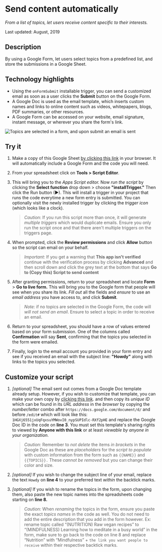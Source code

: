 # Send content automatically

*From a list of topics, let users receive content specific to their interests.*

Last updated: August, 2019

## Description

By using a Google Form, let users select topics from a predefined list,
and store the submissions in a Google Sheet.

## Technology highlights

- Using the `onFormSubmit` installable trigger, you can send a customized email
as soon as a user clicks the **Submit** button on the Google Form.
- A Google Doc is used as the email template, which inserts custom names and
links to online content such as videos, whitepapers, blogs, PDF summaries,
or other resources.
- A Google Form can be accessed on your website, email signature,
instant message, or wherever you share the form's link.

![Topics are selected in a form, and upon submit an email is sent](https://github.com/gsuitedevs/solutions/raw/master/content-signup/assets/content-signup.gif)

## Try it

1. Make a copy of this Google Sheet
   [by clicking this link](https://docs.google.com/spreadsheets/d/14V2cLGRXB_iaiQWXsTwapPPZ0hMj3fTjpD_hfhAiGqI/copy)
   in your browser. It will automatically include a Google Form and the code
   you will need.

1. From your spreadsheet click on **Tools > Script Editor**.

1. This will bring you to the *Apps Script editor.*
   Now *run the script* by clicking the **Select function** drop down >
   choose **"installTrigger."** Then click the Run button (►). This will
   install a trigger in your project that runs the code everytime a new form
   entry is submitted.
   You can optionally visit the newly installed trigger by clicking
   the *trigger icon* (which looks like a clock).

   > *Caution*: If you run this script more than once, it will generate *multiple
   > triggers* which would duplicate emails. Ensure you only run the script once
   > and that there aren't multiple triggers on the triggers page.

1. When prompted, click the **Review permissions** and click **Allow** button
   so the script can email on your behalf.

   > *Important:* If you get a warning that **This app isn't verified**
   > continue with the verification process by clicking
   > **Advanced** and then scroll down and click the grey text at the bottom
   > that says **Go to (Copy this) Script to send content**

1. After granting permissions, return to your spreadsheet and locate **Form** >
**Go to live form.** This will bring you to the Google form that people will
see when you share its link. *Fill out* all the fields and *ensure* to use an
*email address* you have access to, and click **Submit**.

   > *Note:* if no topics are selected in the Google Form, the code will
   > *will not send an email*. Ensure to select a topic in order to receive an
   > email.

1. Return to your spreadsheet, you should have a row of values entered based
on your form submission. One of the columns called **Confirmation** will
say **Sent**, confirming that the topics you selected in the form were emailed.

1. Finally, login to the email account you
provided in your form entry and see if you received an email with the subject
line: **"Howdy"** along with links to the topics you selected.

## Customize your script

1. *[optional]* The email sent out comes from a Google Doc template already
setup. However, if you wish to customize that template, you can make your 
own copy by [clicking this link](https://docs.google.com/document/d/1HGXj6551jxUqFqxsuYMWovI0_nypSUPIdlc-RXf2pHE/copy). and then copy its
*unique ID* which can be found in its *URL address* in the *browser* by
copying the *number/letter* combo after `https://docs.google.com/document/d/`
and before `/edit#` which will look like this: 
`1HGXj6551jxUqFqxsuYMWovI0_nypSUPIdlc-RXf2pHE` and replace the Google Doc ID
in the code on **line 3**. You must set this template's sharing rights to
viewed by **Anyone with this link** or at least *viewable by anyone in your
organization.*

   > *Caution:* Remember to *not delete* the items *in brackets* in the Google
   > Doc as these are *placeholders* for the *script to populate* with custom
   > information from the form such as `{{NAME}}` and `{{TOPICS}}.` These
   > *cannot be removed* but you can change their color and size.

1. *[optional]* If you wish to change the subject line of your email,
replace the text `Howdy` on **line 4** to your preferred text *within* the
backtick marks.

1. *[optional]* If you wish to rename the topics in the form, upon changing them, also paste the new topic names into the spreadsheets code starting on **line 8.**
   > *Caution:* When *renaming* the topics in the form,  ensure you paste
   > the exact *topics names* in the code as well.
   > You do not need to add the entire description that you add in the form
   > however. Ex: rename topic called “(NUTRITION) Raw vegan recipes” to
   > “(MINDFULNESS) Learning how to meditate in a busy world” in the form,
   > make sure to go back to the code on line 8 and replace “Nutrition” with
   > “Mindfulness” + `the link you want people to receive` within their
   > respective backtick marks.
